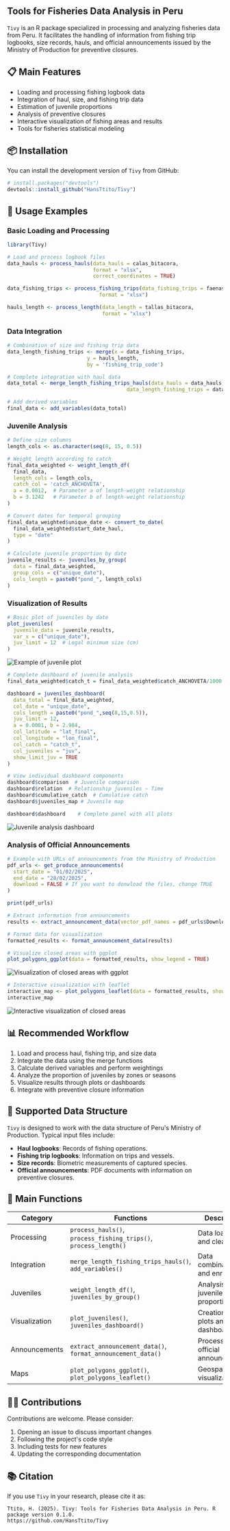 ## Tools for Fisheries Data Analysis in Peru

`Tivy` is an R package specialized in processing and analyzing fisheries data from Peru. It facilitates the handling of information from fishing trip logbooks, size records, hauls, and official announcements issued by the Ministry of Production for preventive closures.

## 📋 Main Features

- Loading and processing fishing logbook data
- Integration of haul, size, and fishing trip data
- Estimation of juvenile proportions
- Analysis of preventive closures
- Interactive visualization of fishing areas and results
- Tools for fisheries statistical modeling

## 📦 Installation

You can install the development version of `Tivy` from GitHub:

```r
# install.packages("devtools")
devtools::install_github("HansTtito/Tivy")
```

## 🚀 Usage Examples

### Basic Loading and Processing

```r
library(Tivy)

# Load and process logbook files
data_hauls <- process_hauls(data_hauls = calas_bitacora, 
                            format = "xlsx", 
                            correct_coordinates = TRUE)

data_fishing_trips <- process_fishing_trips(data_fishing_trips = faenas_bitacora, 
                              format = "xlsx")

hauls_length <- process_length(data_length = tallas_bitacora, 
                               format = "xlsx")
```

### Data Integration

```r
# Combination of size and fishing trip data
data_length_fishing_trips <- merge(x = data_fishing_trips, 
                          y = hauls_length, 
                          by = 'fishing_trip_code')

# Complete integration with haul data
data_total <- merge_length_fishing_trips_hauls(data_hauls = data_hauls, 
                                       data_length_fishing_trips = data_length_fishing_trips)

# Add derived variables
final_data <- add_variables(data_total)
```

### Juvenile Analysis

```r
# Define size columns
length_cols <- as.character(seq(8, 15, 0.5))

# Weight length according to catch
final_data_weighted <- weight_length_df(
  final_data, 
  length_cols = length_cols, 
  catch_col = 'catch_ANCHOVETA', 
  a = 0.0012,  # Parameter a of length-weight relationship
  b = 3.1242   # Parameter b of length-weight relationship
)

# Convert dates for temporal grouping
final_data_weighted$unique_date <- convert_to_date(
  final_data_weighted$start_date_haul, 
  type = "date"
)

# Calculate juvenile proportion by date
juvenile_results <- juveniles_by_group(
  data = final_data_weighted, 
  group_cols = c("unique_date"), 
  cols_length = paste0("pond_", length_cols)
)
```

### Visualization of Results

```r
# Basic plot of juveniles by date
plot_juveniles(
  juvenile_data = juvenile_results, 
  var_x = c("unique_date"),
  juv_limit = 12  # Legal minimum size (cm)
)
```

![Example of juvenile plot](man/figures/ejemplo_juveniles.png)

```r
# Complete dashboard of juvenile analysis
final_data_weighted$catch_t = final_data_weighted$catch_ANCHOVETA/1000

dashboard = juveniles_dashboard(
  data_total = final_data_weighted,
  col_date = "unique_date", 
  cols_length = paste0("pond_",seq(8,15,0.5)), 
  juv_limit = 12,
  a = 0.0001, b = 2.984, 
  col_latitude = "lat_final",
  col_longitude = "lon_final", 
  col_catch = "catch_t",
  col_juveniles = "juv",
  show_limit_juv = TRUE
)

# View individual dashboard components
dashboard$comparison  # Juvenile comparison
dashboard$relation  # Relationship juveniles ~ Time
dashboard$cumulative_catch  # Cumulative catch
dashboard$juveniles_map # Juvenile map

dashboard$dashboard    # Complete panel with all plots
```

![Juvenile analysis dashboard](man/figures/dashboard_juveniles.png)

### Analysis of Official Announcements

```r
# Example with URLs of announcements from the Ministry of Production
pdf_urls <- get_produce_announcements(
  start_date = "01/02/2025", 
  end_date = "28/02/2025",
  download = FALSE # If you want to donwload the files, change TRUE
)

print(pdf_urls)

# Extract information from announcements
results <- extract_announcement_data(vector_pdf_names = pdf_urls$DownloadURL)

# Format data for visualization
formatted_results <- format_announcement_data(results)

# Visualize closed areas with ggplot
plot_polygons_ggplot(data = formatted_results, show_legend = TRUE)
```

![Visualization of closed areas with ggplot](man/figures/poligonos_ggplot.png)

```r
# Interactive visualization with leaflet
interactive_map <- plot_polygons_leaflet(data = formatted_results, show_legend = TRUE)
interactive_map
```

![Interactive visualization of closed areas](man/figures/poligonos_leaflet.png)

## 📊 Recommended Workflow

1. Load and process haul, fishing trip, and size data
2. Integrate the data using the merge functions
3. Calculate derived variables and perform weightings
4. Analyze the proportion of juveniles by zones or seasons
5. Visualize results through plots or dashboards
6. Integrate with preventive closure information

## 📄 Supported Data Structure

`Tivy` is designed to work with the data structure of Peru's Ministry of Production. Typical input files include:

- **Haul logbooks**: Records of fishing operations.
- **Fishing trip logbooks**: Information on trips and vessels.
- **Size records**: Biometric measurements of captured species.
- **Official announcements**: PDF documents with information on preventive closures.

## 🔧 Main Functions

| Category | Functions | Description |
|-----------|-----------|-------------|
| Processing | `process_hauls()`, `process_fishing_trips()`, `process_length()` | Data loading and cleaning |
| Integration | `merge_length_fishing_trips_hauls()`, `add_variables()` | Data combination and enrichment |
| Juveniles | `weight_length_df()`, `juveniles_by_group()` | Analysis of juvenile proportions |
| Visualization | `plot_juveniles()`, `juveniles_dashboard()` | Creation of plots and dashboards |
| Announcements | `extract_announcement_data()`, `format_announcement_data()` | Processing of official announcements |
| Maps | `plot_polygons_ggplot()`, `plot_polygons_leaflet()` | Geospatial visualization |

## 👩‍💻 Contributions

Contributions are welcome. Please consider:

1. Opening an issue to discuss important changes
2. Following the project's code style
3. Including tests for new features
4. Updating the corresponding documentation

## 📚 Citation

If you use `Tivy` in your research, please cite it as:

```
Ttito, H. (2025). Tivy: Tools for Fisheries Data Analysis in Peru. R package version 0.1.0.
https://github.com/HansTtito/Tivy
```